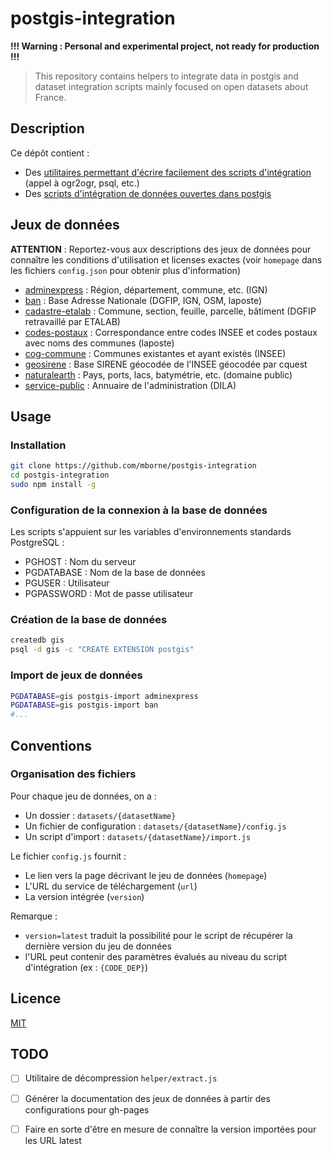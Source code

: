 # postgis-integration

**!!! Warning : Personal and experimental project, not ready for production !!!**

> This repository contains helpers to integrate data in postgis and dataset integration scripts mainly focused on open datasets about France.

## Description

Ce dépôt contient :

* Des [utilitaires permettant d'écrire facilement des scripts d'intégration](helper) (appel à ogr2ogr, psql, etc.)
* Des [scripts d'intégration de données ouvertes dans postgis](datasets)

## Jeux de données

**ATTENTION** : Reportez-vous aux descriptions des jeux de données pour connaître les conditions d'utilisation et licenses exactes (voir `homepage` dans les fichiers `config.json` pour obtenir plus d'information)

* [adminexpress](http://professionnels.ign.fr/adminexpress) : Région, département, commune, etc. (IGN) 
* [ban](https://www.data.gouv.fr/fr/datasets/ban-base-adresse-nationale/) : Base Adresse Nationale (DGFIP, IGN, OSM, laposte)
* [cadastre-etalab](https://cadastre.data.gouv.fr/datasets/cadastre-etalab) : Commune, section, feuille, parcelle, bâtiment (DGFIP retravaillé par ETALAB)
* [codes-postaux](https://datanova.laposte.fr/explore/dataset/laposte_hexasmal/) : Correspondance entre codes INSEE et codes postaux avec noms des communes (laposte)
* [cog-commune](https://www.insee.fr/fr/information/2666684#titre-bloc-3) : Communes existantes et ayant existés (INSEE)
* [geosirene](http://data.cquest.org/geo_sirene/) : Base SIRENE géocodée de l'INSEE géocodée par cquest
* [naturalearth](http://www.naturalearthdata.com/downloads/) : Pays, ports, lacs, batymétrie, etc. (domaine public)
* [service-public](https://www.data.gouv.fr/fr/datasets/service-public-fr-annuaire-de-l-administration-base-de-donnees-locales/) : Annuaire de l'administration (DILA)

## Usage

### Installation

```bash
git clone https://github.com/mborne/postgis-integration
cd postgis-integration
sudo npm install -g
```

### Configuration de la connexion à la base de données

Les scripts s'appuient sur les variables d'environnements standards PostgreSQL :

* PGHOST : Nom du serveur
* PGDATABASE : Nom de la base de données
* PGUSER : Utilisateur
* PGPASSWORD : Mot de passe utilisateur


### Création de la base de données

```bash
createdb gis
psql -d gis -c "CREATE EXTENSION postgis"
```

### Import de jeux de données

```bash
PGDATABASE=gis postgis-import adminexpress
PGDATABASE=gis postgis-import ban
#...
```

## Conventions

### Organisation des fichiers

Pour chaque jeu de données, on a :

* Un dossier : `datasets/{datasetName}`
* Un fichier de configuration : `datasets/{datasetName}/config.js`
* Un script d'import : `datasets/{datasetName}/import.js`

Le fichier `config.js` fournit :

* Le lien vers la page décrivant le jeu de données (`homepage`)
* L'URL du service de téléchargement (`url`)
* La version intégrée (`version`)


Remarque : 

* `version=latest` traduit la possibilité pour le script de récupérer la dernière version du jeu de données
* l'URL peut contenir des paramètres évalués au niveau du script d'intégration (ex : `{CODE_DEP}`)

## Licence

[MIT](LICENSE)


## TODO

* [ ] Utilitaire de décompression `helper/extract.js`
* [ ] Générer la documentation des jeux de données à partir des configurations pour gh-pages
* [ ] Faire en sorte d'être en mesure de connaître la version importées pour les URL latest









